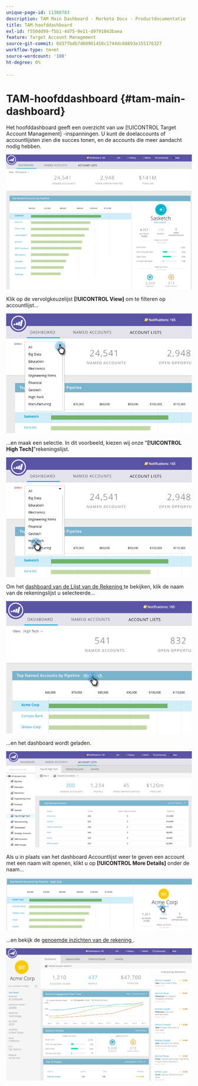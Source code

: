 ```yaml
---
unique-page-id: 11380783
description: TAM Main Dashboard - Marketo Docs - Productdocumentatie
title: TAM-hoofddashboard
exl-id: f550dd99-f5b1-4d75-9e11-d9791043baea
feature: Target Account Management
source-git-commit: 0d37fbdb7d08901458c1744dc68893e155176327
workflow-type: tm+mt
source-wordcount: '108'
ht-degree: 0%

---
```


# TAM-hoofddashboard {#tam-main-dashboard}

Het hoofddashboard geeft een overzicht van uw [!UICONTROL Target Account Management] -inspanningen. U kunt de doelaccounts of accountlijsten zien die succes tonen, en de accounts die meer aandacht nodig hebben.

![](assets/one.png)

Klik op de vervolgkeuzelijst **[!UICONTROL View]** om te filteren op accountlijst...

![](assets/two.png)

...en maak een selectie. In dit voorbeeld, kiezen wij onze &quot;**[!UICONTROL High Tech]**&quot;rekeningslijst.

![](assets/three.png)

Om het [ dashboard van de Lijst van de Rekening ](/help/marketo/product-docs/target-account-management/measure/account-list-insights.md#account-list-dashboard) te bekijken, klik de naam van de rekeningslijst u selecteerde...

![](assets/four.png)

...en het dashboard wordt geladen.

![](assets/five.png)

Als u in plaats van het dashboard Accountlijst weer te geven een account met een naam wilt openen, klikt u op **[!UICONTROL More Details]** onder de naam...

![](assets/six.png)

...en bekijk de [ genoemde inzichten van de rekening ](/help/marketo/product-docs/target-account-management/measure/named-account-insights.md).

![](assets/seven.png)
